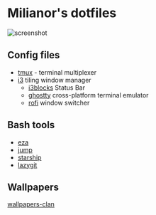 # Milianor's dotfiles

![screenshot](https://github.com/user-attachments/assets/b31b2141-5db0-4b18-a291-d40faa439116)

## Config files

- [tmux](https://github.com/tmux/tmux) - terminal multiplexer
- [i3](https://i3wm.org/) tiling window manager
  - [i3blocks](https://github.com/vivien/i3blocks) Status Bar
  - [ghostty](https://ghostty.org/) cross-platform terminal emulator
  - [rofi](https://github.com/davatorium/rofi) window switcher

## Bash tools

- [eza](https://github.com/eza-community/eza)
- [jump](https://github.com/gsamokovarov/jump)
- [starship](https://starship.rs/)
- [lazygit](https://github.com/jesseduffield/lazygit)

## Wallpapers

[wallpapers-clan](https://wallpapers-clan.com/)
